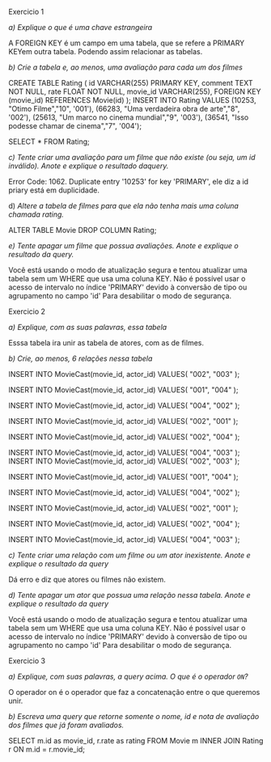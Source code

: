 Exercicio 1

*a) Explique o que é uma chave estrangeira*

A FOREIGN KEY é um campo em uma tabela, que se refere a PRIMARY KEYem outra tabela. Podendo assim relacionar as tabelas.


*b) Crie a tabela e, ao menos, uma avaliação para cada um dos filmes*

CREATE TABLE Rating (
		id VARCHAR(255) PRIMARY KEY,
    comment TEXT NOT NULL,
		rate FLOAT NOT NULL,
    movie_id VARCHAR(255),
    FOREIGN KEY (movie_id) REFERENCES Movie(id)
);
INSERT INTO Rating VALUES
(10253, "Otimo Filme","10", '001'),
(66283, "Uma verdadeira obra de arte","8", '002'),
(25613, "Um marco no cinema mundial","9", '003'),
(36541, "Isso podesse chamar de cinema","7", '004');

SELECT * FROM Rating;


*c) Tente criar uma avaliação para um filme que não existe (ou seja, um id inválido). Anote e explique o resultado daquery.*

Error Code: 1062. Duplicate entry '10253' for key 'PRIMARY', ele diz a id priary está em duplicidade.

d) *Altere a tabela de filmes para que ela não tenha mais uma coluna chamada rating.*

ALTER TABLE Movie
DROP COLUMN Rating;


*e) Tente apagar um filme que possua avaliações. Anote e explique o resultado da query.*

Você está usando o modo de atualização segura e tentou atualizar uma tabela sem um WHERE que usa uma coluna KEY. Não é possível usar o acesso de intervalo no índice 'PRIMARY' devido à conversão de tipo ou agrupamento no campo 'id' Para desabilitar o modo de segurança.

Exercicio 2

*a) Explique, com as suas palavras, essa tabela*

Esssa tabela ira unir as tabela de atores, com as de filmes.

*b) Crie, ao menos, 6 relações nessa tabela* 

INSERT INTO MovieCast(movie_id, actor_id)
VALUES(
	"002",
    "003"
);

INSERT INTO MovieCast(movie_id, actor_id)
VALUES(
	"001",
    "004"
);

INSERT INTO MovieCast(movie_id, actor_id)
VALUES(
	"004",
    "002"
);

INSERT INTO MovieCast(movie_id, actor_id)
VALUES(
	"002",
    "001"
);

INSERT INTO MovieCast(movie_id, actor_id)
VALUES(
	"002",
    "004"
);

INSERT INTO MovieCast(movie_id, actor_id)
VALUES(
	"004",
    "003"
);
INSERT INTO MovieCast(movie_id, actor_id)
VALUES(
	"002",
    "003"
);

INSERT INTO MovieCast(movie_id, actor_id)
VALUES(
	"001",
    "004"
);

INSERT INTO MovieCast(movie_id, actor_id)
VALUES(
	"004",
    "002"
);

INSERT INTO MovieCast(movie_id, actor_id)
VALUES(
	"002",
    "001"
);

INSERT INTO MovieCast(movie_id, actor_id)
VALUES(
	"002",
    "004"
);

INSERT INTO MovieCast(movie_id, actor_id)
VALUES(
	"004",
    "003"
);

*c) Tente criar uma relação com um filme ou um ator inexistente. Anote e explique o resultado da query*

Dá erro e diz que atores ou filmes não existem.

*d) Tente apagar um ator que possua uma relação nessa tabela. Anote e explique o resultado da query*

Você está usando o modo de atualização segura e tentou atualizar uma tabela sem um WHERE que usa uma coluna KEY. Não é possível usar o acesso de intervalo no índice 'PRIMARY' devido à conversão de tipo ou agrupamento no campo 'id' Para desabilitar o modo de segurança.

Exercicio 3

*a) Explique, com suas palavras, a query acima. O que é o operador `ON`?*

O operador on é o operador que faz a concatenação entre o que queremos unir.

*b) Escreva uma query que retorne somente o nome, id e nota de avaliação dos filmes que já foram avaliados.*

SELECT m.id as movie_id, r.rate as rating FROM Movie m
INNER JOIN Rating r ON m.id = r.movie_id;
